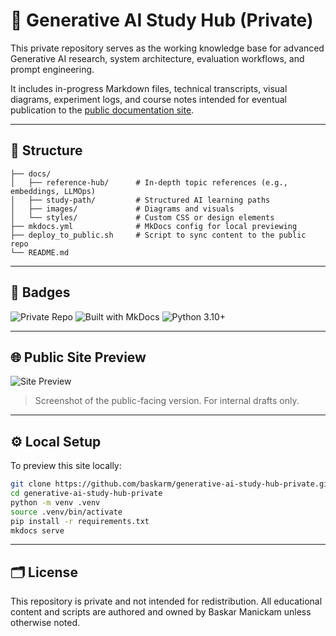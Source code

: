 # 🧠 Generative AI Study Hub (Private)

This private repository serves as the working knowledge base for advanced Generative AI research, system architecture, evaluation workflows, and prompt engineering.

It includes in-progress Markdown files, technical transcripts, visual diagrams, experiment logs, and course notes intended for eventual publication to the [public documentation site](https://generative-ai-study-hub.github.io/).

---

## 📁 Structure

```
├── docs/
│   ├── reference-hub/      # In-depth topic references (e.g., embeddings, LLMOps)
│   ├── study-path/         # Structured AI learning paths
│   ├── images/             # Diagrams and visuals
│   └── styles/             # Custom CSS or design elements
├── mkdocs.yml              # MkDocs config for local previewing
├── deploy_to_public.sh     # Script to sync content to the public repo
└── README.md
```

---

## 🔖 Badges

![Private Repo](https://img.shields.io/badge/visibility-private-blue)
![Built with MkDocs](https://img.shields.io/badge/docs-MkDocs%20Material-informational)
![Python 3.10+](https://img.shields.io/badge/python-3.10+-brightgreen)

---

## 🌐 Public Site Preview

![Site Preview](docs/images/site-preview.png)

> Screenshot of the public-facing version. For internal drafts only.

---

## ⚙️ Local Setup

To preview this site locally:

```bash
git clone https://github.com/baskarm/generative-ai-study-hub-private.git
cd generative-ai-study-hub-private
python -m venv .venv
source .venv/bin/activate
pip install -r requirements.txt
mkdocs serve
```

---

## 🗂 License

This repository is private and not intended for redistribution. All educational content and scripts are authored and owned by Baskar Manickam unless otherwise noted.
